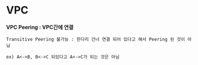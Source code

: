 # VPC

**VPC Peering : VPC간에 연결**

```
Transitive Peering 불가능 : 한다리 건너 연결 되어 있다고 해서 Peering 된 것이 아님 

ex) A<->B, B<->C 되있다고 A<->C가 되는 것은 아님
```

